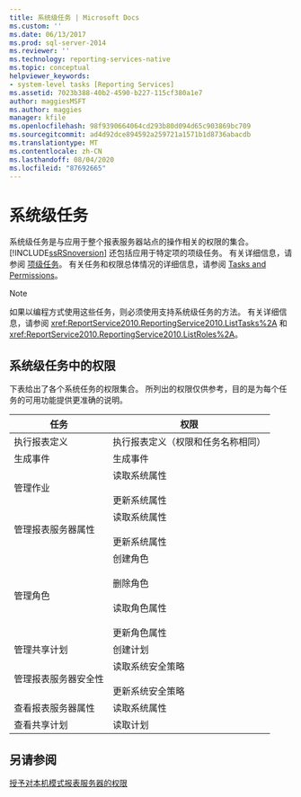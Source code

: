 ```yaml
---
title: 系统级任务 | Microsoft Docs
ms.custom: ''
ms.date: 06/13/2017
ms.prod: sql-server-2014
ms.reviewer: ''
ms.technology: reporting-services-native
ms.topic: conceptual
helpviewer_keywords:
- system-level tasks [Reporting Services]
ms.assetid: 7023b388-40b2-4590-b227-115cf380a1e7
author: maggiesMSFT
ms.author: maggies
manager: kfile
ms.openlocfilehash: 98f9390664064cd293b80d094d65c903869bc709
ms.sourcegitcommit: ad4d92dce894592a259721a1571b1d8736abacdb
ms.translationtype: MT
ms.contentlocale: zh-CN
ms.lasthandoff: 08/04/2020
ms.locfileid: "87692665"
---
```

# <a name="system-level-tasks"></a>系统级任务
  系统级任务是与应用于整个报表服务器站点的操作相关的权限的集合。 [!INCLUDE[ssRSnoversion](../../includes/ssrsnoversion-md.md)] 还包括应用于特定项的项级任务。 有关详细信息，请参阅 [项级任务](tasks-and-permissions-item-level-tasks.md)。 有关任务和权限总体情况的详细信息，请参阅 [Tasks and Permissions](tasks-and-permissions.md)。  
  
> [!NOTE]  
>  如果以编程方式使用这些任务，则必须使用支持系统级任务的方法。 有关详细信息，请参阅 <xref:ReportService2010.ReportingService2010.ListTasks%2A> 和 <xref:ReportService2010.ReportingService2010.ListRoles%2A>。  
  
## <a name="permissions-in-system-level-tasks"></a>系统级任务中的权限  
 下表给出了各个系统任务的权限集合。 所列出的权限仅供参考，目的是为每个任务的可用功能提供更准确的说明。  
  
|任务|权限|  
|----------|-----------------|  
|执行报表定义|执行报表定义（权限和任务名称相同）|  
|生成事件|生成事件|  
|管理作业|读取系统属性<br /><br /> 更新系统属性|  
|管理报表服务器属性|读取系统属性<br /><br /> 更新系统属性|  
|管理角色|创建角色<br /><br /> 删除角色<br /><br /> 读取角色属性<br /><br /> 更新角色属性|  
|管理共享计划|创建计划|  
|管理报表服务器安全性|读取系统安全策略<br /><br /> 更新系统安全策略|  
|查看报表服务器属性|读取系统属性|  
|查看共享计划|读取计划|  
  
## <a name="see-also"></a>另请参阅  
 [授予对本机模式报表服务器的权限](granting-permissions-on-a-native-mode-report-server.md)  
  
  

